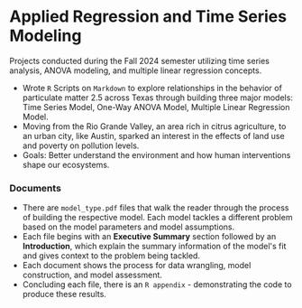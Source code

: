 # Applied Regression and Time Series Modeling
Projects conducted during the Fall 2024 semester utilizing time series analysis, ANOVA modeling, and multiple linear regression concepts. 

* Wrote ```R``` Scripts on ```Markdown``` to explore relationships in the behavior of particulate matter 2.5 across Texas through building three major models: Time Series Model, One-Way ANOVA Model, Multiple Linear Regression Model.
* Moving from the Rio Grande Valley, an area rich in citrus agriculture, to an urban city, like Austin, sparked an interest in the effects of land use and poverty on pollution levels.
* Goals: Better understand the environment and how human interventions shape our ecosystems. 

### Documents 
* There are ```model_type.pdf``` files that walk the reader through the process of building the respective model. Each model tackles a different problem based on the model parameters and model assumptions.
* Each file begins with an **Executive Summary** section followed by an **Introduction**, which explain the summary information of the model's fit and gives context to the problem being tackled.
* Each document shows the process for data wrangling, model construction, and model assessment.
* Concluding each file, there is an ```R appendix``` - demonstrating the code to produce these results.
  
